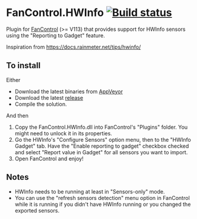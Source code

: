 # FanControl.HWInfo [![Build status](https://ci.appveyor.com/api/projects/status/ea76b9272trofoa6/branch/master?svg=true)](https://ci.appveyor.com/project/Rem0o/fancontrol-hwinfo/branch/master)

Plugin for [FanControl](https://github.com/Rem0o/FanControl.Releases) (>= V113) that provides support for HWInfo sensors using the "Reporting to Gadget" feature. 

Inspiration from https://docs.rainmeter.net/tips/hwinfo/

## To install

Either
* Download the latest binaries from [AppVeyor](https://ci.appveyor.com/project/Rem0o/fancontrol-hwinfo/branch/master/artifacts)
* Download the latest [release](https://github.com/Rem0o/FanControl.HWInfo/releases)
* Compile the solution.

And then

1. Copy the FanControl.HWInfo.dll into FanControl's "Plugins" folder. You might need to unlock it in its properties.
2. Go the HWInfo's "Configure Sensors" option menu, then to the "HWInfo Gadget" tab. Have the "Enable reporting to gadget" checkbox checked and select "Report value in Gadget" for all sensors you want to import.
3. Open FanControl and enjoy!

## Notes

* HWInfo needs to be running at least in "Sensors-only" mode.
* You can use the "refresh sensors detection" menu option in FanControl while it is running if you didn't have HWInfo running or you changed the exported sensors.

